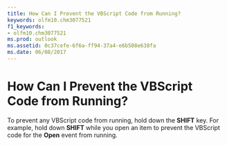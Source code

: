 ```yaml
---
title: How Can I Prevent the VBScript Code from Running?
keywords: olfm10.chm3077521
f1_keywords:
- olfm10.chm3077521
ms.prod: outlook
ms.assetid: 0c37cefe-6f6a-ff94-37a4-e6b508e638fa
ms.date: 06/08/2017
---
```



# How Can I Prevent the VBScript Code from Running?

To prevent any VBScript code from running, hold down the **SHIFT** key. For example, hold down **SHIFT** while you open an item to prevent the VBScript code for the **Open** event from running.


